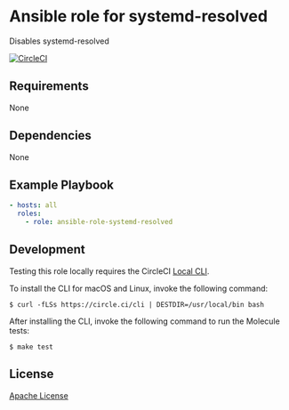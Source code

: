 Ansible role for systemd-resolved
==================================

Disables systemd-resolved

[![CircleCI](https://img.shields.io/circleci/build/github/mongodb-ansible-roles/ansible-role-systemd-resolved/master?style=flat-square)](https://circleci.com/gh/mongodb-ansible-roles/ansible-role-systemd-resolved)

Requirements
------------

None

Dependencies
------------

None

Example Playbook
----------------

```yaml
- hosts: all
  roles:
    - role: ansible-role-systemd-resolved
```

Development
-----------

Testing this role locally requires the CircleCI [Local CLI](https://circleci.com/docs/2.0/local-cli/).

To install the CLI for macOS and Linux, invoke the following command:

    $ curl -fLSs https://circle.ci/cli | DESTDIR=/usr/local/bin bash

After installing the CLI, invoke the following command to run the Molecule tests:

    $ make test

License
-------

[Apache License](LICENSE)
